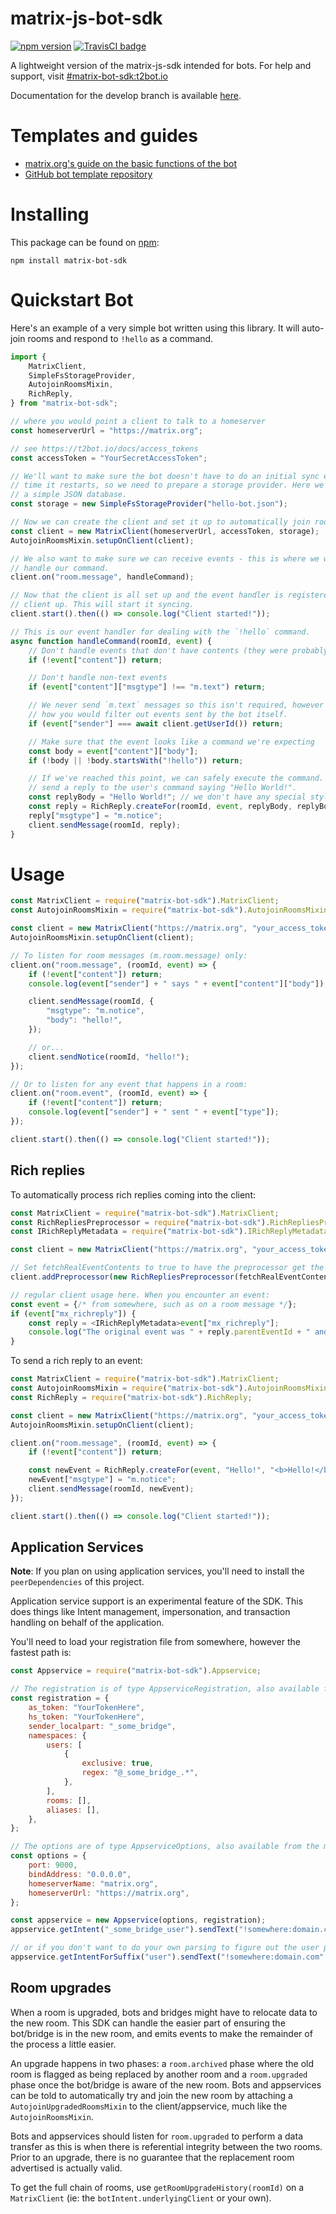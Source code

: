 # matrix-js-bot-sdk

[![npm version](https://badge.fury.io/js/matrix-bot-sdk.svg)](https://www.npmjs.com/package/matrix-bot-sdk)
[![TravisCI badge](https://travis-ci.org/turt2live/matrix-js-bot-sdk.svg?branch=master)](https://travis-ci.org/turt2live/matrix-js-bot-sdk)

A lightweight version of the matrix-js-sdk intended for bots. For help and support, visit [#matrix-bot-sdk:t2bot.io](https://matrix.to/#/#matrix-bot-sdk:t2bot.io)

Documentation for the develop branch is available [here](https://turt2live.github.io/matrix-js-bot-sdk/index.html).

# Templates and guides

* [matrix.org's guide on the basic functions of the bot](https://matrix.org/docs/guides/usage-of-matrix-js-bot-sdk)
* [GitHub bot template repository](https://github.com/turt2live/matrix-bot-sdk-bot-template)

# Installing

This package can be found on [npm](https://www.npmjs.com):
```
npm install matrix-bot-sdk
```

# Quickstart Bot

Here's an example of a very simple bot written using this library. It will auto-join rooms and respond to `!hello` as a command.

```typescript
import {
    MatrixClient,
    SimpleFsStorageProvider,
    AutojoinRoomsMixin,
    RichReply,
} from "matrix-bot-sdk";

// where you would point a client to talk to a homeserver
const homeserverUrl = "https://matrix.org";

// see https://t2bot.io/docs/access_tokens
const accessToken = "YourSecretAccessToken";

// We'll want to make sure the bot doesn't have to do an initial sync every
// time it restarts, so we need to prepare a storage provider. Here we use
// a simple JSON database.
const storage = new SimpleFsStorageProvider("hello-bot.json");

// Now we can create the client and set it up to automatically join rooms.
const client = new MatrixClient(homeserverUrl, accessToken, storage);
AutojoinRoomsMixin.setupOnClient(client);

// We also want to make sure we can receive events - this is where we will
// handle our command.
client.on("room.message", handleCommand);

// Now that the client is all set up and the event handler is registered, start the
// client up. This will start it syncing.
client.start().then(() => console.log("Client started!"));

// This is our event handler for dealing with the `!hello` command.
async function handleCommand(roomId, event) {
    // Don't handle events that don't have contents (they were probably redacted)
    if (!event["content"]) return;

    // Don't handle non-text events
    if (event["content"]["msgtype"] !== "m.text") return;

    // We never send `m.text` messages so this isn't required, however this is
    // how you would filter out events sent by the bot itself.
    if (event["sender"] === await client.getUserId()) return;

    // Make sure that the event looks like a command we're expecting
    const body = event["content"]["body"];
    if (!body || !body.startsWith("!hello")) return;

    // If we've reached this point, we can safely execute the command. We'll
    // send a reply to the user's command saying "Hello World!".
    const replyBody = "Hello World!"; // we don't have any special styling to do.
    const reply = RichReply.createFor(roomId, event, replyBody, replyBody);
    reply["msgtype"] = "m.notice";
    client.sendMessage(roomId, reply);
}
```

# Usage

```typescript
const MatrixClient = require("matrix-bot-sdk").MatrixClient;
const AutojoinRoomsMixin = require("matrix-bot-sdk").AutojoinRoomsMixin;

const client = new MatrixClient("https://matrix.org", "your_access_token_here");
AutojoinRoomsMixin.setupOnClient(client);

// To listen for room messages (m.room.message) only:
client.on("room.message", (roomId, event) => {
    if (!event["content"]) return;
    console.log(event["sender"] + " says " + event["content"]["body"]);

    client.sendMessage(roomId, {
        "msgtype": "m.notice",
        "body": "hello!",
    });

    // or...
    client.sendNotice(roomId, "hello!");
});

// Or to listen for any event that happens in a room:
client.on("room.event", (roomId, event) => {
    if (!event["content"]) return;
    console.log(event["sender"] + " sent " + event["type"]);
});

client.start().then(() => console.log("Client started!"));
```

## Rich replies

To automatically process rich replies coming into the client:
```typescript
const MatrixClient = require("matrix-bot-sdk").MatrixClient;
const RichRepliesPreprocessor = require("matrix-bot-sdk").RichRepliesPreprocessor;
const IRichReplyMetadata = require("matrix-bot-sdk").IRichReplyMetadata;

const client = new MatrixClient("https://matrix.org", "your_access_token_here");

// Set fetchRealEventContents to true to have the preprocessor get the real event
client.addPreprocessor(new RichRepliesPreprocessor(fetchRealEventContents: false));

// regular client usage here. When you encounter an event:
const event = {/* from somewhere, such as on a room message */};
if (event["mx_richreply"]) {
    const reply = <IRichReplyMetadata>event["mx_richreply"];
    console.log("The original event was " + reply.parentEventId + " and the text was " + reply.fallbackPlainBody);
}
```

To send a rich reply to an event:
```typescript
const MatrixClient = require("matrix-bot-sdk").MatrixClient;
const AutojoinRoomsMixin = require("matrix-bot-sdk").AutojoinRoomsMixin;
const RichReply = require("matrix-bot-sdk").RichReply;

const client = new MatrixClient("https://matrix.org", "your_access_token_here");
AutojoinRoomsMixin.setupOnClient(client);

client.on("room.message", (roomId, event) => {
    if (!event["content"]) return;

    const newEvent = RichReply.createFor(event, "Hello!", "<b>Hello!</b>");
    newEvent["msgtype"] = "m.notice";
    client.sendMessage(roomId, newEvent);
});

client.start().then(() => console.log("Client started!"));
```


## Application Services

**Note**: If you plan on using application services, you'll need to install the `peerDependencies` of this project.

Application service support is an experimental feature of the SDK. This does things like Intent management, impersonation, and transaction handling on behalf of the application.

You'll need to load your registration file from somewhere, however the fastest path is:

```javascript
const Appservice = require("matrix-bot-sdk").Appservice;

// The registration is of type AppserviceRegistration, also available from the matrix-bot-sdk
const registration = {
    as_token: "YourTokenHere",
    hs_token: "YourTokenHere",
    sender_localpart: "_some_bridge",
    namespaces: {
        users: [
            {
                exclusive: true,
                regex: "@_some_bridge_.*",
            },
        ],
        rooms: [],
        aliases: [],
    },
};

// The options are of type AppserviceOptions, also available from the matrix-bot-sdk
const options = {
    port: 9000,
    bindAddress: "0.0.0.0",
    homeserverName: "matrix.org",
    homeserverUrl: "https://matrix.org",
};

const appservice = new Appservice(options, registration);
appservice.getIntent("_some_bridge_user").sendText("!somewhere:domain.com", "Hello world!");

// or if you don't want to do your own parsing to figure out the user prefix:
appservice.getIntentForSuffix("user").sendText("!somewhere:domain.com", "Hello world!");
```


## Room upgrades

When a room is upgraded, bots and bridges might have to relocate data to the new room. This SDK can handle the easier part of ensuring the bot/bridge is in the new room, and emits events to make the remainder of the process a little easier.

An upgrade happens in two phases: a `room.archived` phase where the old room is flagged as being replaced by another room and a `room.upgraded` phase once the bot/bridge is aware of the new room. Bots and appservices can be told to automatically try and join the new room by attaching a `AutojoinUpgradedRoomsMixin` to the client/appservice, much like the `AutojoinRoomsMixin`.

Bots and appservices should listen for `room.upgraded` to perform a data transfer as this is when there is referential integrity between the two rooms. Prior to an upgrade, there is no guarantee that the replacement room advertised is actually valid.

To get the full chain of rooms, use `getRoomUpgradeHistory(roomId)` on a `MatrixClient` (ie: the `botIntent.underlyingClient` or your own).
